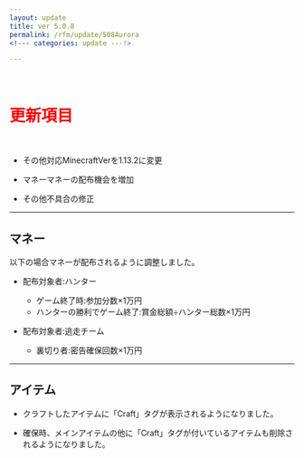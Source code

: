 ```yaml
---
layout: update
title: ver 5.0.8
permalink: /rfm/update/508Aurora 
<!--- categories: update ---!> 

---
```



<br>
<h1 id="1"><font color="red">更新項目</font></h1><br>

+ <span class="yellow-badge">その他</span>対応MinecraftVerを1.13.2に変更    

+ <span class="green-badge">マネー</span>マネーの配布機会を増加    

+ <span class="blue-badge">その他</span>不具合の修正  


----------------------------------------------------
## マネー          

以下の場合マネーが配布されるように調整しました。  

+ 配布対象者:ハンター  
  + ゲーム終了時:参加分数×1万円  
  + ハンターの勝利でゲーム終了:賞金総額÷ハンター総数×1万円  

+ 配布対象者:逃走チーム  
  + 裏切り者:密告確保回数×1万円  
  

----------------------------------------------------  
## アイテム          

 
+ クラフトしたアイテムに「Craft」タグが表示されるようになりました。  

+ 確保時、メインアイテムの他に「Craft」タグが付いているアイテムも削除されるようになりました。

  

